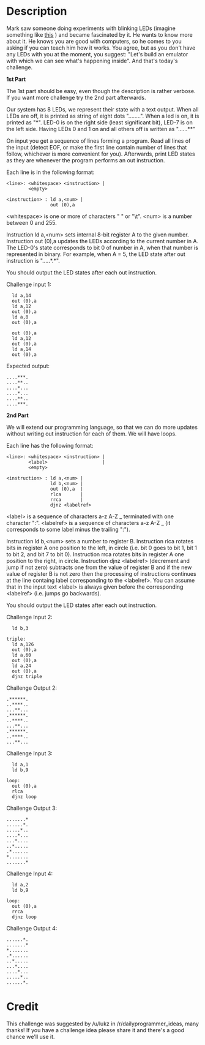 # Description

Mark saw someone doing experiments with blinking LEDs (imagine something like [this](http://www.batsocks.co.uk/readme/XMegaExamples.htm#Sweep) ) and became fascinated by it.
He wants to know more about it. He knows you are good with computers, so he comes to
you asking if you can teach him how it works. You agree, but as you don't have any
LEDs with you at the moment, you suggest: "Let's build an emulator with which we can
see what's happening inside". And that's today's challenge.

**1st Part**

The 1st part should be easy, even though the description is rather verbose. If you want
more challenge try the 2nd part afterwards.

Our system has 8 LEDs, we represent their state with a text output. When
all LEDs are off, it is printed as string of eight dots "........". When a led is on,
it is printed as "\*". LED-0 is on the right side (least significant bit), LED-7 is on the
left side. Having LEDs 0 and 1 on and all others off is written as "......\**"

On input you get a sequence of lines forming a program. Read all lines of the input (detect
EOF, or make the first line contain number of lines that follow, whichever is more convenient
for you). Afterwards, print LED states as they are whenever the program performs an out instruction.

Each line is in the following format:

    <line>: <whitespace> <instruction> |
            <empty>

    <instruction> : ld a,<num> |
                    out (0),a

&lt;whitespace&gt; is one or more of characters " " or "\t". &lt;num&gt; is a number between 0 and 255.

Instruction ld a,&lt;num&gt; sets internal 8-bit register A to the given number.
Instruction out (0),a updates the LEDs according to the current number in A.
The LED-0's state corresponds to bit 0 of number in A, when that number is represented
in binary. For example, when A = 5, the LED state after out instruction is ".....\*.*".

You should output the LED states after each out instruction.

Challenge input 1:

      ld a,14
      out (0),a
      ld a,12
      out (0),a
      ld a,8
      out (0),a

      out (0),a
      ld a,12
      out (0),a
      ld a,14
      out (0),a

Expected output:

    ....***.
    ....**..
    ....*...
    ....*...
    ....**..
    ....***.


**2nd Part**

We will extend our programming language, so that we can do more updates without
writing out instruction for each of them. We will have loops.

Each line has the following format:

    <line>: <whitespace> <instruction> |
            <label>                    |
            <empty>

    <instruction> : ld a,<num> |
                    ld b,<num> |
                    out (0),a  |
                    rlca       |
                    rrca       |
                    djnz <labelref>

&lt;label&gt; is a sequence of characters a-z A-Z _ terminated with one character ":".
&lt;labelref&gt; is a sequence of characters a-z A-Z _ (it corresponds to some label minus
the trailing ":").

Instruction ld b,&lt;num&gt; sets a number to register B. Instruction rlca rotates bits in
register A one position to the left, in circle (i.e. bit 0 goes to bit 1, bit 1 to bit 2,
and bit 7 to bit 0). Instruction rrca rotates bits in register A one position to the
right, in circle.
Instruction djnz &lt;labelref&gt; (decrement and jump if not zero)
subtracts one from the value of register B and if the new value of register B is not
zero then the processing of instructions continues at the line containg label
corresponding to the &lt;labelref&gt;. You can assume that in the input text &lt;label&gt; is always
given before the corresponding &lt;labelref&gt; (i.e. jumps go backwards).

You should output the LED states after each out instruction.

Challenge Input 2:

      ld b,3

    triple:
      ld a,126
      out (0),a
      ld a,60
      out (0),a
      ld a,24
      out (0),a
      djnz triple

Challenge Output 2:

    .******.
    ..****..
    ...**...
    .******.
    ..****..
    ...**...
    .******.
    ..****..
    ...**...


Challenge Input 3:

      ld a,1
      ld b,9

    loop:
      out (0),a
      rlca
      djnz loop

Challenge Output 3:

    .......*
    ......*.
    .....*..
    ....*...
    ...*....
    ..*.....
    .*......
    *.......
    .......*

Challenge Input 4:

      ld a,2
      ld b,9

    loop:
      out (0),a
      rrca
      djnz loop

Challenge Output 4:

    ......*.
    .......*
    *.......
    .*......
    ..*.....
    ...*....
    ....*...
    .....*..
    ......*.

# Credit

This challenge was suggested by /u/lukz in /r/dailyprogrammer_ideas, many thanks! If you have a challenge idea please share it and there's a good chance we'll use it. 